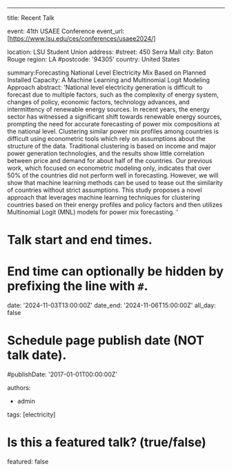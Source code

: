 ---
title: Recent Talk

event: 41th USAEE Conference
event_url: [https://www.lsu.edu/ces/conferences/usaee2024/]

location: LSU Student Union
address:
  #street: 450 Serra Mall
  city: Baton Rouge
  region: LA
  #postcode: '94305'
  country: United States

summary:Forecasting National Level Electricity Mix Based on Planned Installed Capacity: A Machine Learning and Multinomial Logit Modeling Approach
abstract: 'National level electricity generation is difficult to forecast due to multiple factors, such as the complexity of energy system, changes of policy, economic factors, technology advances, and intermittency of renewable energy sources. In recent years, the energy sector has witnessed a significant shift towards renewable energy sources, prompting the need for accurate forecasting of power mix compositions at the national level. Clustering similar power mix profiles among countries is difficult using econometric tools which rely on assumptions about the structure of the data. Traditional clustering is based on income and major power generation technologies, and the results show little correlation between price and demand for about half of the countries.  Our previous work, which focused on econometric modeling only, indicates that over 50% of the countries did not perform well in forecasting. However, we will show that machine learning methods can be used to tease out the similarity of countries without strict assumptions. This study proposes a novel approach that leverages machine learning techniques for clustering countries based on their energy profiles and policy factors and then utilizes Multinomial Logit (MNL) models for power mix forecasting. '

# Talk start and end times.
#   End time can optionally be hidden by prefixing the line with `#`.
date: '2024-11-03T13:00:00Z'
date_end: '2024-11-06T15:00:00Z'
all_day: false

# Schedule page publish date (NOT talk date).
#publishDate: '2017-01-01T00:00:00Z'

authors:
  - admin

tags: [electricity]

# Is this a featured talk? (true/false)
featured: false




